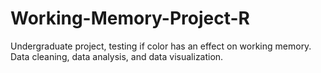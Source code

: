 # Working-Memory-Project-R
Undergraduate project, testing if color has an effect on working memory. Data cleaning, data analysis, and data visualization. 
